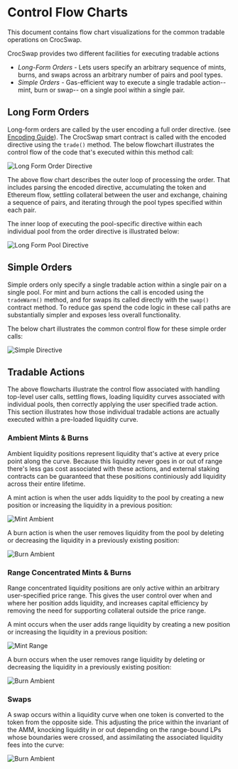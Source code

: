 # Control Flow Charts

This document contains flow chart visualizations for the common tradable operations on CrocSwap.

CrocSwap provides two different facilities for executing tradable actions
* *Long-Form Orders* - Lets users specify an arbitrary sequence of mints, burns, and swaps across an arbitrary number of pairs and pool types.
* *Simple Orders* - Gas-efficient way to execute a single tradable action-- mint, burn or swap-- on a single pool within a single pair.

## Long Form Orders

Long-form orders are called by the user encoding a full order directive. (see [Encoding Guide](./Encoding.md)). The CrocSwap smart contract
is called with the encoded directive using the `trade()` method. The below flowchart illustrates the control flow of the code that's executed
within this method call:

![Long Form Order Directive](assets/LongOrderFlow.jpeg)

The above flow chart describes the outer loop of processing the order. That includes parsing the encoded directive, accumulating the token
and Ethereum flow, settling collateral between the user and exchange, chaining a sequence of pairs, and iterating through the pool types specified
within each pair.

The inner loop of executing the pool-specific directive within each individual pool from the order directive is illustrated below:

![Long Form Pool Directive](assets/LongPoolFlow.jpeg)

## Simple Orders

Simple orders only specify a single tradable action within a single pair on a single pool. For mint and burn actions the call is encoded using the
`tradeWarm()` method, and for swaps its called directly with the `swap()` contract method. To reduce gas spend the code logic in these call paths
are substantially simpler and exposes less overall functionality.

The below chart illustrates the common control flow for these simple order calls:

![Simple Directive](assets/SimpleFlow.jpeg)

## Tradable Actions

The above flowcharts illustrate the control flow associated with handling top-level user calls, settling flows, loading liquidity curves associated
with individual pools, then correctly applying the user specified trade action. This section illustrates how those individual tradable actions are
actually executed within a pre-loaded liquidity curve.

### Ambient Mints & Burns

Ambient liquidity positions represent liquidity that's active at every price point along the curve. Because this liquidity never goes in or out of
range there's less gas cost associated with these actions, and external staking contracts can be guaranteed that these positions continiously add
liquidity across their entire lifetime.

A mint action is when the user adds liquidity to the pool by creating a new position or increasing the liquidity in a previous position:

![Mint Ambient](assets/MintAmbientFlow.jpeg)

A burn action is when the user removes liquidity from the pool by deleting or decreasing the liquidity in a previously existing position:

![Burn Ambient](assets/BurnAmbientFlow.jpeg)

### Range Concentrated Mints & Burns

Range concentrated liquidity positions are only active within an arbitrary user-specified price range. This gives the user control over when and where
her position adds liquidity, and increases capital efficiency by removing the need for supporting collateral outside the price range.

A mint occurs when the user adds range liquidity by creating a new position or increasing the liquidity in a previous position:

![Mint Range](assets/MintRangeFlow.jpeg)

A burn occurs when the user removes range liquidity by deleting or decreasing the liquidity in a previously existing position:

![Burn Ambient](assets/BurnRangeFlow.jpeg)

### Swaps

A swap occurs within a liquidity curve when one token is converted to the token from the opposite side. This adjusting the price within the invariant of the AMM,
knocking liquidity in or out depending on the range-bound LPs whose boundaries were crossed, and assimilating the associated liquidity fees into the curve:

![Burn Ambient](assets/SwapFlow.jpeg)
